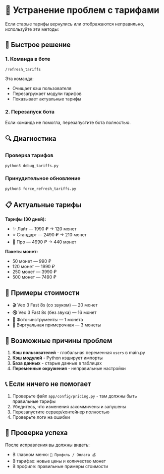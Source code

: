 # 🔧 Устранение проблем с тарифами

Если старые тарифы вернулись или отображаются неправильно, используйте эти методы:

## 🚀 Быстрое решение

### 1. Команда в боте
```
/refresh_tariffs
```
Эта команда:
- Очищает кэш пользователя
- Перезагружает модули тарифов
- Показывает актуальные тарифы

### 2. Перезапуск бота
Если команда не помогла, перезапустите бота полностью.

## 🔍 Диагностика

### Проверка тарифов
```bash
python3 debug_tariffs.py
```

### Принудительное обновление
```bash
python3 force_refresh_tariffs.py
```

## 📋 Актуальные тарифы

**Тарифы (30 дней):**
- ✨ Лайт — 1990 ₽ → 120 монет
- ⭐ Стандарт — 2490 ₽ → 210 монет  
- 💎 Про — 4990 ₽ → 440 монет

**Пакеты монет:**
- 50 монет — 990 ₽
- 120 монет — 1990 ₽
- 250 монет — 3990 ₽
- 500 монет — 7490 ₽

## 🎯 Примеры стоимости

- 🎬 Veo 3 Fast 8s (со звуком) — 20 монет
- 🔇 Veo 3 Fast 8s (без звука) — 16 монет
- 📸 Фото-инструменты — 1 монета
- 👗 Виртуальная примерочная — 3 монеты

## 🔧 Возможные причины проблем

1. **Кэш пользователей** - глобальная переменная `users` в main.py
2. **Кэш модулей** - Python кэширует импорты
3. **База данных** - старые данные в таблицах
4. **Переменные окружения** - неправильные настройки

## 📞 Если ничего не помогает

1. Проверьте файл `app/config/pricing.py` - там должны быть правильные тарифы
2. Убедитесь, что изменения закоммичены и запушены
3. Перезапустите сервер/контейнер полностью
4. Проверьте логи на ошибки

## 🎉 Проверка успеха

После исправления вы должны видеть:
- В главном меню: `👤 Профиль / Оплата 💰`
- В тарифах: новые цены и количество монет
- В профиле: правильные примеры стоимости
